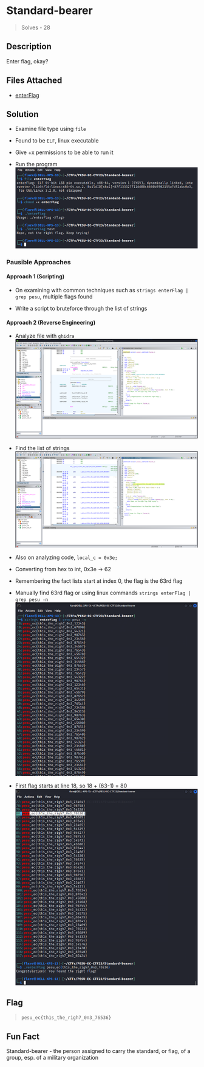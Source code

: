# Standard-bearer
> Solves - 28

## Description
Enter flag, okay?

## Files Attached
- [enterFlag](./enterFlag)

## Solution

- Examine file type using `file`

- Found to be `ELF`, linux executable

- Give +x permissions to be able to run it

- Run the program
![Standard-bearer Attempt](../../Images/Standard-bearerAttempt.png)

### Pausible Approaches

#### Approach 1 (Scripting)
- On examining with common techniques such as 
`strings enterFlag | grep pesu`, multiple flags found

- Write a script to bruteforce through the list of strings

#### Approach 2 (Reverse Engineering)
- Analyze file with `ghidra`
![Standard-bearer Analyze](../../Images/Standard-bearerGhidra.png)

- Find the list of strings
![Standard-bearer Analyze](../../Images/Standard-bearerGhidraStrings.png)

- Also on analyzing code, `local_c = 0x3e;`

- Converting from hex to int, 0x3e -> 62

- Remembering the fact lists start at index 0, the flag is the 63rd flag

- Manually find 63rd flag or using linux commands `strings enterFlag | grep pesu -n`
![Standard-bearer Flags Positios](../../Images/Standard-bearerStrings.png)

- First flag starts at line 18, so 18 + (63-1) = 80
![Standard-bearer Flag](../../Images/Standard-bearerFlag.png)

## Flag
>`pesu_ec{th1s_the_righ7_0n3_76536}`

## Fun Fact
Standard-bearer - 
the person assigned to carry the standard, or flag, of a group, esp. of a military organization
